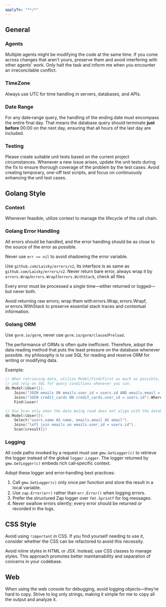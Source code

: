```yaml
---
applyTo: "**/*"
---
```


## General

### Agents

Multiple agents might be modifying the code at the same time. If you come across changes that aren't yours, preserve them and avoid interfering with other agents' work. Only halt the task and inform me when you encounter an irreconcilable conflict.

### TimeZone

Always use UTC for time handling in servers, databases, and APIs.

### Date Range

For any date‑range query, the handling of the ending date must encompass the entire final day. That means the database query should terminate **just before** 00:00 on the next day, ensuring that all hours of the last day are included.

### Testing

Please create suitable unit tests based on the current project circumstances. Whenever a new issue arises, update the unit tests during the fix to ensure thorough coverage of the problem by the test cases. Avoid creating temporary, one-off test scripts, and focus on continuously enhancing the unit test cases.

## Golang Style

### Context

Whenever feasible, utilize context to manage the lifecycle of the call chain.

### Golang Error Handling

All errors should be handled, and the error handling should be as close to the source of the error as possible.

Never use `err == nil` to avoid shadowing the error variable.

Use `github.com/Laisky/errors/v2`, its interface is as same as `github.com/Laisky/errors/v2`. Never return bare error, always wrap it by `errors.Wrap`/`errors.Wrapf`/`errors.WithStack`, check all files

Every error must be processed a single time—either returned or logged—but never both.

Avoid returning raw errors; wrap them with errors.Wrap, errors.Wrapf, or errors.WithStack to preserve essential stack traces and contextual information.

### Golang ORM

Use `gorm.io/gorm`, never use `gorm.io/gorm/clause`/`Preload`.

The performance of ORMs is often quite inefficient. Therefore, adopt the data reading method that puts the least pressure on the database whenever possible. my philosophy is to use SQL for reading and reserve ORM for writing or modifying data.

Example:

```go
// When retrieving data, utilize Model/Find/First as much as possible,
// and rely on SQL for query conditions whenever you can.
db.Model(&User{}).
    Joins("JOIN emails ON emails.user_id = users.id AND emails.email = ?", "jinzhu@example.org").
    Joins("JOIN credit_cards ON credit_cards.user_id = users.id").Where("credit_cards.number = ?", "411111111111").
    Find(&user)

// Use Scan only when the data being read does not align with the database table structure.
db.Model(&User{}).
    Select("users.name AS name, emails.email AS email").
    Joins("left join emails on emails.user_id = users.id").
    Scan(&result{})

```

### Logging

All code paths invoked by a request must use `gmw.GetLogger(c)` to retrieve the logger instead of the global `logger.Logger`. The logger returned by `gmw.GetLogger(c)` embeds rich call‑specific context.

Adopt these logger and error‑handling best practices:

1. Call `gmw.GetLogger(c)` only once per function and store the result in a local variable.
2. Use `zap.Error(err)` rather than `err.Error()` when logging errors.
3. Prefer the structured Zap logger over `fmt.Sprintf` for log messages.
4. Never swallow errors silently; every error should be returned or recorded in the logs.

## CSS Style

Avoid using `!important` in CSS. If you find yourself needing to use it, consider whether the CSS can be refactored to avoid this necessity.

Avoid inline styles in HTML or JSX. Instead, use CSS classes to manage styles. This approach promotes better maintainability and separation of concerns in your codebase.

## Web

When using the web console for debugging, avoid logging objects—they’re hard to copy. Strive to log only strings, making it simple for me to copy all the output and analyze it.
